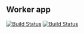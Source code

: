 ## Worker app

[![Build Status](http://35.230.158.178:8080/buildStatus/icon?job=instavote%2Fworker-build)](http://35.230.158.178:8080/job/instavote/job/worker-build/)
[![Build Status](http://35.230.158.178:8080/buildStatus/icon?job=instavote%2Fworker-test&subject=UnitTest)](http://35.230.158.178:8080/job/instavote/job/worker-test/)
